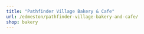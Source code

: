 ```yaml
---
title: "Pathfinder Village Bakery & Cafe"
url: /edmeston/pathfinder-village-bakery-and-cafe/
shop: bakery
---
```

